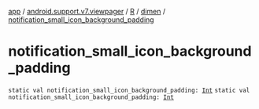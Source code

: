 [app](../../../index.md) / [android.support.v7.viewpager](../../index.md) / [R](../index.md) / [dimen](index.md) / [notification_small_icon_background_padding](./notification_small_icon_background_padding.md)

# notification_small_icon_background_padding

`static val notification_small_icon_background_padding: `[`Int`](https://kotlinlang.org/api/latest/jvm/stdlib/kotlin/-int/index.html)
`static val notification_small_icon_background_padding: `[`Int`](https://kotlinlang.org/api/latest/jvm/stdlib/kotlin/-int/index.html)